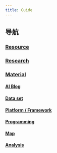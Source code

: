 ```yaml
---
title: Guide
---
```


## 导航

### [Resource](/en/rsrc/)

### [Research](/en/res/)

### [Material](/en/mater/)

#### [AI Blog](/)
#### [Data set](/)
#### [Platform / Framework](/)
#### [Programming](/)
#### [Map](/)
#### [Analysis](/)